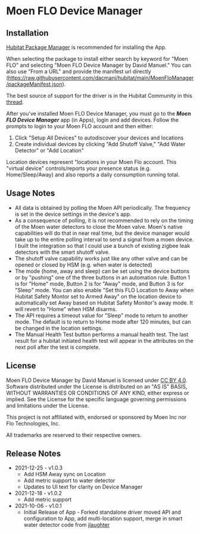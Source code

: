 # Moen FLO Device Manager

## Installation
[Hubitat Package Manager](https://github.com/dcmeglio/hubitat-packagemanager) is recommended for installing the App.

When selecting the package to install either search by keyword for "Moen FLO" and selecting "Moen FLO Device Manager by David Manuel." You can also use "From a URL" and provide the manifest url directly (https://raw.githubusercontent.com/dacmanj/hubitat/main/MoenFloManager/packageManifest.json).

The best source of support for the driver is in the Hubitat Community in this [thread](https://community.hubitat.com/t/moen-flo-virtual-device/9677).

After you've installed Moen FLO Device Manager, you must go to the ***Moen FLO Device Manager*** app (in Apps), login and add devices. Follow the prompts to login to your Moen FLO account and then either:

1. Click "Setup All Devices" to autodiscover your devices and locations
2. Create individual devices by clicking "Add Shutoff Valve," "Add Water Detector" or "Add Location"

Location devices represent "locations in your Moen Flo account. This "virtual device" controls/reports your presence status (e.g. Home/Sleep/Away) and also reports a daily consumption running total.

## Usage Notes
- All data is obtained by polling the Moen API periodically. The frequency is set in the device settings in the device's app.
- As a consequence of polling, it is not recommended to rely on the timing of the Moen water detectors to close the Moen valve. Moen's native capabilities will do that in near real time, but the device manager would take up to the entire polling interval to send a signal from a moen device. I built the integration so that I could use a bunch of existing zigbee leak detectors with the smart shutoff valve.
- The shutoff valve capability works just like any other valve and can be opened or closed by HSM (e.g. when water is detected)
- The mode (home, away and sleep) can be set using the device buttons or by "pushing" one of the three buttons in an automation rule. Button 1 is for "Home" mode, Button 2 is for "Away" mode, and Button 3 is for "Sleep" mode. You can also enable "Set this FLO Location to Away when Hubitat Safety Montor set to Armed Away" on the location device to automatically set Away based on Hubitat Safety Monitor's away mode. It will revert to "Home" when HSM disarms.
- The API requires a timeout value for "Sleep" mode to return to another mode. The default is to return to Home mode after 120 minutes, but can be changed in the location settings.
- The Manual Health Test button performs a manual health test. The last result for a hubitat initiated health test will appear in the attributes on the next poll after the test is complete.
## License
Moen FLO Device Manager by David Manuel is licensed under [CC BY 4.0](https://creativecommons.org/licenses/by/4.0).
Software distributed under the License is distributed on an "AS IS" BASIS, WITHOUT WARRANTIES OR CONDITIONS OF ANY KIND, either express or implied. See the License for the specific language governing permissions and limitations under the License.

This project is not affiliated with, endorsed or sponsored by Moen Inc nor Flo Technologies, Inc. 

All trademarks are reserved to their respective owners.
## Release Notes
- 2021-12-25 - v1.0.3  
    - Add HSM Away sync on Location
    - Add metric support to water detector
    - Updates to UI text for clarity on Device Manager
- 2021-12-18 - v1.0.2
    - Add metric support
- 2021-10-06 - v1.0.1  
    - Initial Release of App - Forked standalone driver moved API and configuration to App, add multi-location support, merge in smart water detector code from [jlaughter](https://github.com/jlaughter)

